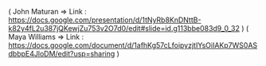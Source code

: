  ( John Maturan => Link : https://docs.google.com/presentation/d/1tNyRb8KnDNttB-k82y4fL2u387jQKewjZu753v2O7d0/edit#slide=id.g113bbe083d9_0_32 )
 ( Maya Williams => Link : https://docs.google.com/document/d/1afhKg57cLfoipyzjtIYsOiIAKp7WS0ASdbbpE4JloDM/edit?usp=sharing )
